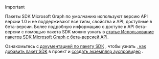 <!-- markdownlint-disable MD041-->

> [!IMPORTANT]
> Пакеты SDK Microsoft Graph по умолчанию используют версию API версии 1.0 и не поддерживают все типы, свойства и API, доступные в бета-версии. Более подробную информацию о доступе к API бета-версии с помощью пакета SDK можно узнать в [статье Использование пакетов SDK Microsoft Graph с бета-версией API](/graph/sdks/use-beta).
>
> Ознакомьтесь с [документацией по пакету SDK](/graph/sdks/sdks-overview) , чтобы узнать [, как добавить пакет SDK](/graph/sdks/sdk-installation) в проект и [создать экземпляр ауспровидер](/graph/sdks/choose-authentication-providers) .
